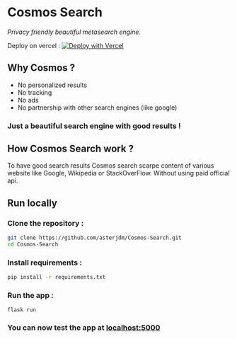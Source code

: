 # Cosmos Search
_Privacy friendly beautiful metasearch engine._

Deploy on vercel :
[![Deploy with Vercel](https://vercel.com/button)](https://vercel.com/new/clone?repository-url=https%3A%2F%2Fgithub.com%2Fasterjdm%2Fcosmos-search)

## Why Cosmos ?
* No personalized results
* No tracking
* No ads
* No partnership with other search engines (like google)

### Just a beautiful search engine with good results !

## How Cosmos Search work ?
To have good search results Cosmos search scarpe content of various website like Google, Wikipedia or StackOverFlow.
Without using paid official api.

## Run locally
### Clone the repository :
```bash
git clone https://github.com/asterjdm/Cosmos-Search.git
cd Cosmos-Search
```
### Install requirements :
```bash
pip install -r requirements.txt
```
### Run the app :
```
flask run
```
### You can now test the app at [localhost:5000](http://localhost:5000)
